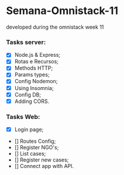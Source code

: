 # Semana-Omnistack-11
 developed during the omnistack week 11 

### Tasks server:

- [x] Node.js & Express;
- [x] Rotas e Recursos;
- [x] Methods HTTP;
- [x] Params types;
- [x] Config Nodemon;
- [x] Using Insomnia;
- [x] Config DB;
- [x] Adding CORS.

### Tasks Web:

- [x] Login page;
- [] Routes Config;
- [] Register NGO's;
- [] List cases;
- [] Register new cases;
- [] Connect app with API.